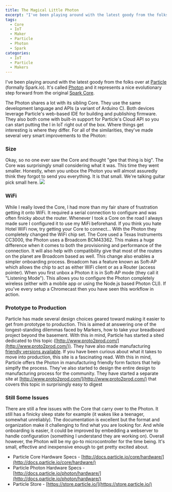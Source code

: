 ```yaml
---
title: The Magical Little Photon
excerpt: "I've been playing around with the latest goody from the folks over at Particle and it just became my go-to microcontroller. "
tags:
  - Core
  - IoT
  - Maker
  - Particle
  - Photon
  - Spark
categories: 
  - IoT
  - Particle
  - Makers
---
```

I've been playing around with the latest goody from the folks over at [Particle](http://www.particle.io) (formally Spark.io). It's called [Photon](http://www.particle.io/prototype#photon) and it represents a nice evolutionary step forward from the original [Spark Core](http://www.particle.io/prototype#spark-core).

The Photon shares a lot with its sibling Core. They use the same development language and APIs (a variant of Arduino C). Both devices leverage Particle's web-based IDE for building and publishing firmware. They also both come with built-in support for Particle's Cloud API so you can start putting the I in IoT right out of the box. Where things get interesting is where they differ. For all of the similarities, they've made several very smart improvements to the Photon:

### Size

Okay, so no one ever saw the Core and thought "gee that thing is big". The Core was surprisingly small considering what it was. This time they went smaller. Honestly, when you unbox the Photon you will almost assuredly think they forgot to send you everything. It is that small. We're talking guitar pick small here. ![](/assets/images/onenote-556b689479d059.58650877.jpg)

### WiFi

While I really loved the Core, I had more than my fair share of frustration getting it onto WiFi. It required a serial connection to configure and was often finicky about the router. Whenever I took a Core on the road I always made sure I configured it to use my MiFi beforehand. If you think you hate Hotel WiFi now, try getting your Core to connect… With the Photon they completely changed the WiFi chip set. The Core used a Texas Instruments CC3000, the Photon uses a Broadcom BCM43362\. This makes a huge difference when it comes to both the provisioning and performance of the connection. It will also help with compatibility give that most of the routers on the planet are Broadcom based as well. This change also enables a simpler onboarding process. Broadcom has a feature known as Soft-AP which allows the chip to act as either WiFi client or as a Router (access pointer). When you first unbox a Photon it is in Soft-AP mode (they call it "Listening Mode"). This allows you to configure the Photon completely wireless (either with a mobile app or using the Node.js based Photon CLI). If you've every setup a Chromecast then you have seen this workflow in action.

### Prototype to Production

Particle has made several design choices geared toward making it easier to get from prototype to production. This is aimed at answering one of the longest-standing dilemmas faced by Markers, how to take your breadboard project beyond the basement. With this in mind, Particle has started a sited dedicated to this topic ([http://www.proto2prod.com/](http://www.proto2prod.com/)). They have also made manufacturing [friendly versions available](https://www.particle.io/prototype#p0-and-p1). If you have been curious about what it takes to move into production, this site is a fascinating read. With this in mind, Particle offers the Photon in manufacturing friendly form factors that help simplfy the process. They've also started to design the entire design to manufacturing process for the community. They have started a separate site at [http://www.proto2prod.com/](http://www.proto2prod.com/) that covers this topic in surprisingly easy to digest

### Still Some Issues

There are still a few issues with the Core that carry over to the Photon. It still has a finicky sleep state for example (it wakes like a teenager, somewhat unreliably). The documentation is excellent but the format and organization make it challenging to find what you are looking for. And while onboarding is easier, it could be improved by embedding a webserver to handle configuration (something I understand they are working on). Overall however, the Photon will be my go-to microcontroller for the time being. It's small, effective and inexpensive enough to get pretty excited about.   

* Particle Core Hardware Specs - [http://docs.particle.io/core/hardware/](http://docs.particle.io/core/hardware/) 
* Particle Photon Hardware Specs - [http://docs.particle.io/photon/hardware/](http://docs.particle.io/photon/hardware/) 
* Particle Store - [https://store.particle.io/](https://store.particle.io/)